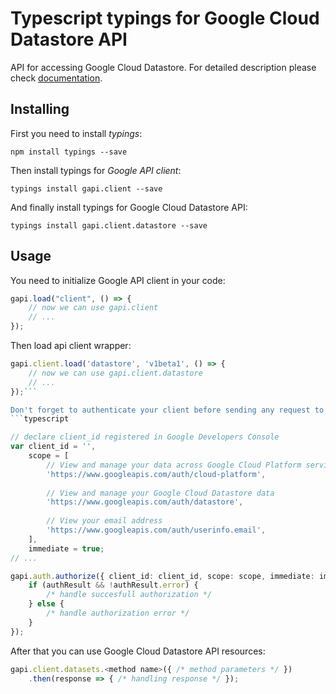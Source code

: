 # Typescript typings for Google Cloud Datastore API
API for accessing Google Cloud Datastore.
For detailed description please check [documentation](https://developers.google.com/datastore/).

## Installing

First you need to install *typings*:
```
npm install typings --save 
```

Then install typings for *Google API client*:
```
typings install gapi.client --save 
```

And finally install typings for Google Cloud Datastore API:
```
typings install gapi.client.datastore --save 
```

## Usage

You need to initialize Google API client in your code:
```typescript
gapi.load("client", () => { 
    // now we can use gapi.client
    // ... 
});
```

Then load api client wrapper:
```typescript
gapi.client.load('datastore', 'v1beta1', () => {
    // now we can use gapi.client.datastore
    // ... 
});```

Don't forget to authenticate your client before sending any request to resources:
```typescript

// declare client_id registered in Google Developers Console
var client_id = '',
    scope = [     
        // View and manage your data across Google Cloud Platform services
        'https://www.googleapis.com/auth/cloud-platform',
    
        // View and manage your Google Cloud Datastore data
        'https://www.googleapis.com/auth/datastore',
    
        // View your email address
        'https://www.googleapis.com/auth/userinfo.email',
    ],
    immediate = true;
// ...

gapi.auth.authorize({ client_id: client_id, scope: scope, immediate: immediate }, authResult => {
    if (authResult && !authResult.error) {
        /* handle succesfull authorization */
    } else {
        /* handle authorization error */
    }
});            
```

After that you can use Google Cloud Datastore API resources:

```typescript
gapi.client.datasets.<method name>({ /* method parameters */ })
    .then(response => { /* handling response */ });
```